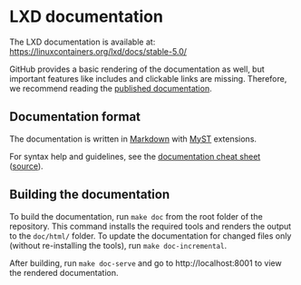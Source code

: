 # LXD documentation

The LXD documentation is available at: https://linuxcontainers.org/lxd/docs/stable-5.0/

GitHub provides a basic rendering of the documentation as well, but important features like includes and clickable links are missing. Therefore, we recommend reading the [published documentation](https://linuxcontainers.org/lxd/docs/stable-5.0/).

## Documentation format

The documentation is written in [Markdown](https://commonmark.org/) with [MyST](https://myst-parser.readthedocs.io/) extensions.

For syntax help and guidelines, see the [documentation cheat sheet](https://linuxcontainers.org/lxd/docs/stable-5.0/doc-cheat-sheet/) ([source](doc-cheat-sheet.md?plain=1)).

## Building the documentation

To build the documentation, run `make doc` from the root folder of the repository. This command installs the required tools and renders the output to the `doc/html/` folder. To update the documentation for changed files only (without re-installing the tools), run `make doc-incremental`.

After building, run `make doc-serve` and go to http://localhost:8001 to view the rendered documentation.
